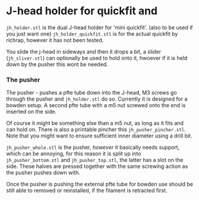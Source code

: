 
# J-head holder for quickfit and 

`jh_holder.stl` is the dual J-head holder for 'mini quickfit'.
(also to be used if you just want one)
`jh_holder_quickfit.stl` is for the actual quickfit by richrap, however it 
has not been tested.

You slide the j-head in sideways and then it drops a bit, a slider
(`jh_sliver.stl`) can optionally be used to hold onto it, hwoever if it is 
held down by the pusher this wont be needed.

### The pusher
The pusher - pushes a pfte tube down into the J-head, M3 screws go through the pusher
and `jh_holder.stl` do so. Currently it is designed for a bowden setup. 
A second pfte tube with a m5 nut screwed onto the end is inserted on the side.

Of course it might be something else than a m5 nut, as long as it fits and can hold
on. There is also a printable pincher this `jh_pusher_pincher.stl`. Note that you 
might want to ensure sufficient inner diameter using a drill bit.

`jh_pusher_whole.stl` is the pusher, *however* it basically needs support, which
can be annoying, for this reason it is split up into `jh_pusher_bottom.stl` and 
`jh_pusher_top.stl`, the latter has a slot on the side. These halves are pressed
together with the same screwing action as the pusher pushes down with.

Once the pusher is pushing the external pfte tube for bowden use should be still
able to removed or reinstalled, if the filament is retracted first.
